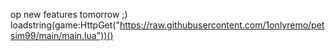 op new features tomorrow ;)
loadstring(game:HttpGet("https://raw.githubusercontent.com/1onlyremo/petsim99/main/main.lua"))()
